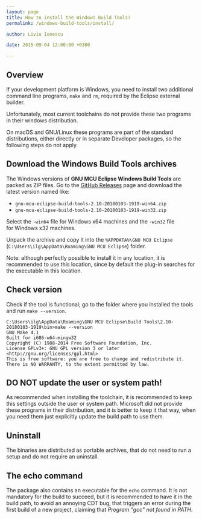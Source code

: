 ```yaml
---
layout: page
title: How to install the Windows Build Tools?
permalink: /windows-build-tools/install/

author: Liviu Ionescu

date: 2015-09-04 12:00:00 +0300

---
```


## Overview

If your development platform is Windows, you need to install two additional command line programs, `make` and `rm`, required by the Eclipse external builder.

Unfortunately, most current toolchains do not provide these two programs in their windows distribution.

On macOS and GNU/Linux these programs are part of the standard distributions, either directly or in separate Developer packages, so the following steps do not apply.

## Download the Windows Build Tools archives

The Windows versions of **GNU MCU Eclipse Windows Build Tools** are packed as ZIP files. Go to the [GitHub Releases](https://github.com/gnu-mcu-eclipse/windows-build-tools/releases) page and download the latest version named like:

- `gnu-mcu-eclipse-build-tools-2.10-20180103-1919-win64.zip`
- `gnu-mcu-eclipse-build-tools-2.10-20180103-1919-win32.zip`

Select the `-win64` file for Windows x64 machines and the `-win32` file for Windows x32 machines.

Unpack the archive and copy it into the `%APPDATA%\GNU MCU Eclipse` (`C:\Users\ilg\AppData\Roaming\GNU MCU Eclipse`) folder.

Note: although perfectly possible to install it in any location, it is recommended to use this location, since by default the plug-in searches for the executable in this location.

## Check version

Check if the tool is functional; go to the folder where you installed the tools and run `make --version`.

```console
C:\Users\ilg\AppData\Roaming\GNU MCU Eclipse\Build Tools\2.10-20180103-1919\bin>make --version
GNU Make 4.1
Built for i686-w64-mingw32
Copyright (C) 1988-2014 Free Software Foundation, Inc.
License GPLv3+: GNU GPL version 3 or later <http://gnu.org/licenses/gpl.html>
This is free software: you are free to change and redistribute it.
There is NO WARRANTY, to the extent permitted by law.
```

## DO NOT update the user or system path!

As recommended when installing the toolchain, it is recommended to keep this settings outside the user or system path. Microsoft did not provide these programs in their distribution, and it is better to keep it that way, when you need them just explicitly update the build path to use them.

## Uninstall

The binaries are distributed as portable archives, that do not need to run a setup and do not require an uninstall.

## The echo command

The package also contains an executable for the `echo` command. It is not mandatory for the build to succeed, but it is recommended to have it in the build path, to avoid an annoying CDT bug, that triggers an error during the first build of a new project, claiming that _Program "gcc" not found in PATH_.
